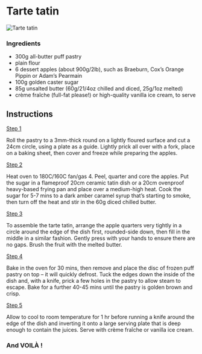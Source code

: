 # Tarte tatin

![Tarte tatin](https://www.casseroleetchocolat.fr/wp-content/uploads/2021/01/tarte-tatin-p-conticini-1-1080x721.jpeg)

### Ingredients
- 300g all-butter puff pastry
- plain flour
- 6 dessert apples (about 900g/2lb), such as Braeburn, Cox’s Orange Pippin or Adam’s Pearmain
- 100g golden caster sugar
- 85g unsalted butter (60g/21/4oz chilled and diced, 25g/1oz melted)
- crème fraîche (full-fat please!) or high-quality vanilla ice cream, to serve

## Instructions 

<u>Step 1</u>

Roll the pastry to a 3mm-thick round on a lightly floured surface and cut a 24cm circle, using a plate as a guide. Lightly prick all over with a fork, place on a baking sheet, then cover and freeze while preparing the apples.

<u>Step 2 </u>

Heat oven to 180C/160C fan/gas 4. Peel, quarter and core the apples. Put the sugar in a flameproof 20cm ceramic tatin dish or a 20cm ovenproof heavy-based frying pan and place over a medium-high heat. Cook the sugar for 5-7 mins to a dark amber caramel syrup that’s starting to smoke, then turn off the heat and stir in the 60g diced chilled butter.

<u>Step 3 </u>

To assemble the tarte tatin, arrange the apple quarters very tightly in a circle around the edge of the dish first, rounded-side down, then fill in the middle in a similar fashion. Gently press with your hands to ensure there are no gaps. Brush the fruit with the melted butter.

<u>Step 4</u>

Bake in the oven for 30 mins, then remove and place the disc of frozen puff pastry on top – it will quickly defrost. Tuck the edges down the inside of the dish and, with a knife, prick a few holes in the pastry to allow steam to escape. Bake for a further 40-45 mins until the pastry is golden brown and crisp.

<u>Step 5</u>

Allow to cool to room temperature for 1 hr before running a knife around the edge of the dish and inverting it onto a large serving plate that is deep enough to contain the juices. Serve with crème fraîche or vanilla ice cream.

### And VOILÀ !